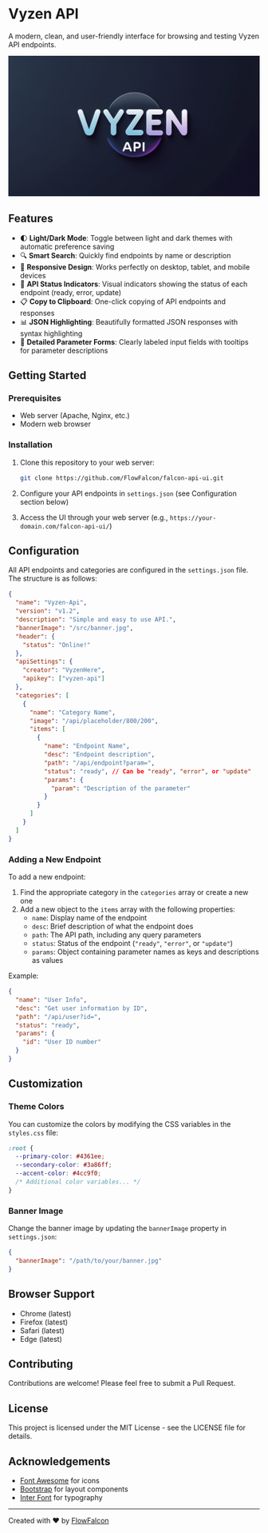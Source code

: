 # Vyzen API

A modern, clean, and user-friendly interface for browsing and testing Vyzen API endpoints.

![Falcon API UI Screenshot](image.png)

## Features

- 🌓 **Light/Dark Mode**: Toggle between light and dark themes with automatic preference saving
- 🔍 **Smart Search**: Quickly find endpoints by name or description
- 📱 **Responsive Design**: Works perfectly on desktop, tablet, and mobile devices
- 🔄 **API Status Indicators**: Visual indicators showing the status of each endpoint (ready, error, update)
- 📋 **Copy to Clipboard**: One-click copying of API endpoints and responses
- 📊 **JSON Highlighting**: Beautifully formatted JSON responses with syntax highlighting
- 📝 **Detailed Parameter Forms**: Clearly labeled input fields with tooltips for parameter descriptions

## Getting Started

### Prerequisites

- Web server (Apache, Nginx, etc.)
- Modern web browser

### Installation

1. Clone this repository to your web server:
   ```bash
   git clone https://github.com/FlowFalcon/falcon-api-ui.git
   ```

2. Configure your API endpoints in `settings.json` (see Configuration section below)

3. Access the UI through your web server (e.g., `https://your-domain.com/falcon-api-ui/`)

## Configuration

All API endpoints and categories are configured in the `settings.json` file. The structure is as follows:

```json
{
  "name": "Vyzen-Api",
  "version": "v1.2",
  "description": "Simple and easy to use API.",
  "bannerImage": "/src/banner.jpg",
  "header": {
    "status": "Online!"
  },
  "apiSettings": {
    "creator": "VyzenHere", 
    "apikey": ["vyzen-api"]
  },
  "categories": [
    {
      "name": "Category Name",
      "image": "/api/placeholder/800/200",
      "items": [
        {
          "name": "Endpoint Name",
          "desc": "Endpoint description",
          "path": "/api/endpoint?param=",
          "status": "ready", // Can be "ready", "error", or "update"
          "params": {
            "param": "Description of the parameter"
          }
        }
      ]
    }
  ]
}
```

### Adding a New Endpoint

To add a new endpoint:

1. Find the appropriate category in the `categories` array or create a new one
2. Add a new object to the `items` array with the following properties:
   - `name`: Display name of the endpoint
   - `desc`: Brief description of what the endpoint does
   - `path`: The API path, including any query parameters
   - `status`: Status of the endpoint (`"ready"`, `"error"`, or `"update"`)
   - `params`: Object containing parameter names as keys and descriptions as values

Example:
```json
{
  "name": "User Info",
  "desc": "Get user information by ID",
  "path": "/api/user?id=",
  "status": "ready",
  "params": {
    "id": "User ID number"
  }
}
```

## Customization

### Theme Colors

You can customize the colors by modifying the CSS variables in the `styles.css` file:

```css
:root {
  --primary-color: #4361ee;
  --secondary-color: #3a86ff;
  --accent-color: #4cc9f0;
  /* Additional color variables... */
}
```

### Banner Image

Change the banner image by updating the `bannerImage` property in `settings.json`:

```json
{
  "bannerImage": "/path/to/your/banner.jpg"
}
```

## Browser Support

- Chrome (latest)
- Firefox (latest)
- Safari (latest)
- Edge (latest)

## Contributing

Contributions are welcome! Please feel free to submit a Pull Request.

## License

This project is licensed under the MIT License - see the LICENSE file for details.

## Acknowledgements

- [Font Awesome](https://fontawesome.com/) for icons
- [Bootstrap](https://getbootstrap.com/) for layout components
- [Inter Font](https://fonts.google.com/specimen/Inter) for typography

---

Created with ❤️ by [FlowFalcon](https://github.com/vyzenhere)
